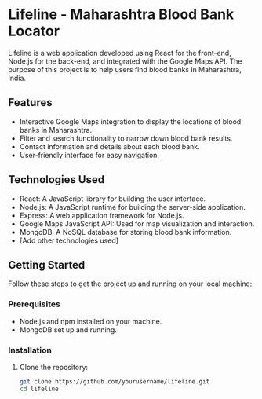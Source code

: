 # Lifeline - Maharashtra Blood Bank Locator

Lifeline is a web application developed using React for the front-end, Node.js for the back-end, and integrated with the Google Maps API. The purpose of this project is to help users find blood banks in Maharashtra, India.

## Features

- Interactive Google Maps integration to display the locations of blood banks in Maharashtra.
- Filter and search functionality to narrow down blood bank results.
- Contact information and details about each blood bank.
- User-friendly interface for easy navigation.

## Technologies Used

- React: A JavaScript library for building the user interface.
- Node.js: A JavaScript runtime for building the server-side application.
- Express: A web application framework for Node.js.
- Google Maps JavaScript API: Used for map visualization and interaction.
- MongoDB: A NoSQL database for storing blood bank information.
- [Add other technologies used]

## Getting Started

Follow these steps to get the project up and running on your local machine:

### Prerequisites

- Node.js and npm installed on your machine.
- MongoDB set up and running.

### Installation

1. Clone the repository:

   ```bash
   git clone https://github.com/yourusername/lifeline.git
   cd lifeline
